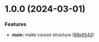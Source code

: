 # 1.0.0 (2024-03-01)


### Features

* **main:** make course structure ([88e9543](https://github.com/kapletyago/os-intro/commit/88e9543f9cea4242139dacbfc06937155085ee0e))




